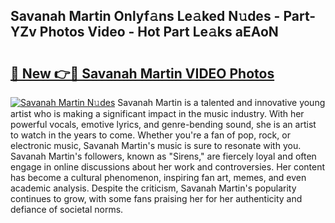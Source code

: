 ## Savanah Martin Onlyf𝚊ns Le𝚊ked N𝚞des - Part-YZv Photos Video - Hot Part Le𝚊ks aEAoN

# <h2><a href="http://ab40166.deff.icu/?id=Savanah+Martin">🔗 New 👉🔴 Savanah Martin VIDEO Photos</a></h2>

[![Savanah Martin N𝚞des](https://i.imgur.com/rIISA9y.gif)](http://ab40166.deff.icu/?id=Savanah+Martin)
Savanah Martin is a talented and innovative young artist who is making a significant impact in the music industry. With her powerful vocals, emotive lyrics, and genre-bending sound, she is an artist to watch in the years to come. Whether you're a fan of pop, rock, or electronic music, Savanah Martin's music is sure to resonate with you. Savanah Martin's followers, known as "Sirens," are fiercely loyal and often engage in online discussions about her work and controversies. Her content has become a cultural phenomenon, inspiring fan art, memes, and even academic analysis. Despite the criticism, Savanah Martin's popularity continues to grow, with some fans praising her for her authenticity and defiance of societal norms.
